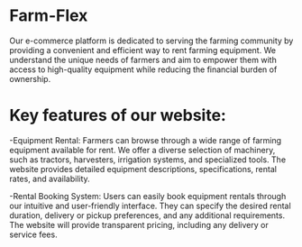 # Farm-Flex
Our e-commerce platform is dedicated to serving the farming community by providing a convenient and efficient way to rent farming equipment. We understand the unique needs of farmers and aim to empower them with access to high-quality equipment while reducing the financial burden of ownership.

# Key features of our website:
-Equipment Rental: Farmers can browse through a wide range of farming equipment available for rent. We offer a diverse selection of machinery, such as tractors, harvesters, irrigation systems, and specialized tools. The website provides detailed equipment descriptions, specifications, rental rates, and availability.

-Rental Booking System: Users can easily book equipment rentals through our intuitive and user-friendly interface. They can specify the desired rental duration, delivery or pickup preferences, and any additional requirements. The website will provide transparent pricing, including any delivery or service fees.
